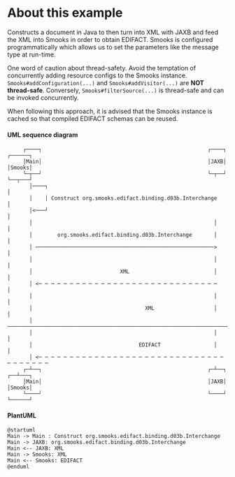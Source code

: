 About this example
==================

Constructs a document in Java to then turn into XML with JAXB and feed the XML into Smooks in order to obtain EDIFACT. Smooks is configured programmatically which allows us to set the parameters like the message type at run-time. 

One word of caution about thread-safety. Avoid the temptation of concurrently adding resource configs to the Smooks instance. `Smooks#addConfiguration(...)` and `Smooks#addVisitor(...)` are **NOT thread-safe**. Conversely, `Smooks#filterSource(...)` is thread-safe and can be invoked concurrently.

When following this approach, it is advised that the Smooks instance is cached so that compiled EDIFACT schemas can be reused.

#### UML sequence diagram
```
     ┌────┐                                                     ┌────┐          ┌──────┐
     │Main│                                                     │JAXB│          │Smooks│
     └─┬──┘                                                     └─┬──┘          └──┬───┘
       │────┐                                                                      │    
       │    │ Construct org.smooks.edifact.binding.d03b.Interchange                │    
       │<───┘                                                                      │    
       │                                                          │                │    
       │        org.smooks.edifact.binding.d03b.Interchange       │                │    
       │ ─────────────────────────────────────────────────────────>                │    
       │                                                          │                │    
       │                            XML                           │                │    
       │ <─ ─ ─ ─ ─ ─ ─ ─ ─ ─ ─ ─ ─ ─ ─ ─ ─ ─ ─ ─ ─ ─ ─ ─ ─ ─ ─ ─ ─                │    
       │                                                          │                │    
       │                                    XML                   │                │    
       │ ──────────────────────────────────────────────────────────────────────────>    
       │                                                          │                │    
       │                                  EDIFACT                 │                │    
       │ <─ ─ ─ ─ ─ ─ ─ ─ ─ ─ ─ ─ ─ ─ ─ ─ ─ ─ ─ ─ ─ ─ ─ ─ ─ ─ ─ ─ ─ ─ ─ ─ ─ ─ ─ ─ ─     
     ┌─┴──┐                                                     ┌─┴──┐          ┌──┴───┐
     │Main│                                                     │JAXB│          │Smooks│
     └────┘                                                     └────┘          └──────┘
```

#### PlantUML

```plantuml
@startuml
Main -> Main : Construct org.smooks.edifact.binding.d03b.Interchange
Main -> JAXB: org.smooks.edifact.binding.d03b.Interchange
Main <-- JAXB: XML
Main -> Smooks: XML
Main <-- Smooks: EDIFACT
@enduml
```
